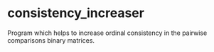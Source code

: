 # consistency_increaser
Program which helps to increase ordinal consistency in the pairwise comparisons binary matrices. 
